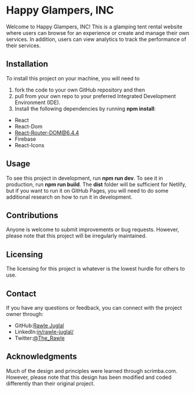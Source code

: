 # Happy Glampers, INC
Welcome to Happy Glampers, INC! This is a glamping tent rental website where users can browse for an experience or create and manage their own services. In addition, users can view analytics to track the performance of their services.

## Installation
To install this project on your machine, you will need to 
1. fork the code to your own GitHub repository and then 
2. pull from your own repo to your preferred Integrated Development Environment (IDE). 
3. Install the following dependencies by running **npm install**:

- React
- React-Dom
- React-Router-DOM@6.4.4
- Firebase
- React-Icons
## Usage
To see this project in development, run **npm run dev**. To see it in production, run **npm run build**. The **dist** folder will be sufficient for Netlify, but if you want to run it on GitHub Pages, you will need to do some additional research on how to run it in development.

## Contributions
Anyone is welcome to submit improvements or bug requests. However, please note that this project will be irregularly maintained.

## Licensing
The licensing for this project is whatever is the lowest hurdle for others to use.

## Contact
If you have any questions or feedback, you can connect with the project owner through:

- GitHub:[Rawle Juglal](https://github.com/RawleJuglal)
- LinkedIn:[in/rawle-juglal/](https://www.linkedin.com/in/rawle-juglal/)
- Twitter:[@The_Rawle](https://twitter.com/The_Rawle)
## Acknowledgments
Much of the design and principles were learned through scrimba.com. However, please note that this design has been modified and coded differently than their original project.

